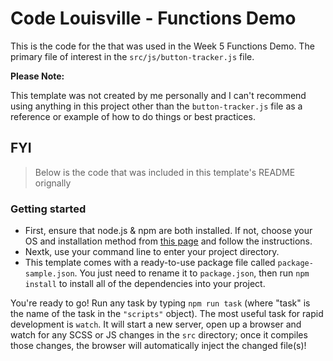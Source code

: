 # Code Louisville - Functions Demo

This is the code for the that was used in the Week 5 Functions Demo.
The primary file of interest in the `src/js/button-tracker.js` file.

**Please Note:**

This template was not created by me personally and I can't recommend using
anything in this project other than the `button-tracker.js` file as a reference
or example of how to do things or best practices.

## FYI

> Below is the code that was included in this template's README orignally

### Getting started

-   First, ensure that node.js & npm are both installed. If not, choose your OS and installation method from [this page](https://nodejs.org/en/download/package-manager/) and follow the instructions.
-   Nextk, use your command line to enter your project directory.
-   This template comes with a ready-to-use package file called `package-sample.json`. You just need to rename it to `package.json`, then run `npm install` to install all of the dependencies into your project.

You're ready to go! Run any task by typing `npm run task` (where "task" is the name of the task in the `"scripts"` object). The most useful task for rapid development is `watch`. It will start a new server, open up a browser and watch for any SCSS or JS changes in the `src` directory; once it compiles those changes, the browser will automatically inject the changed file(s)!
